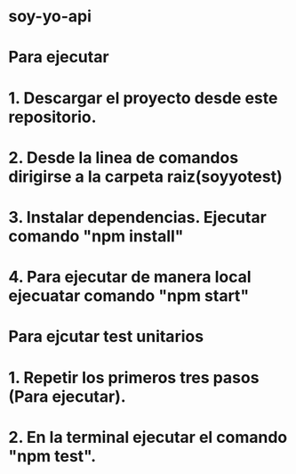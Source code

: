 # soy-yo-api

# Para ejecutar
# 1. Descargar el proyecto desde este repositorio.
# 2. Desde la linea de comandos dirigirse a la carpeta raiz(soyyotest)
# 3. Instalar dependencias. Ejecutar comando "npm install"
# 4. Para ejecutar de manera local ejecuatar comando "npm start" 
 
# Para ejcutar test unitarios
# 1. Repetir los primeros tres pasos (Para ejecutar).
# 2. En la terminal ejecutar el comando "npm test".